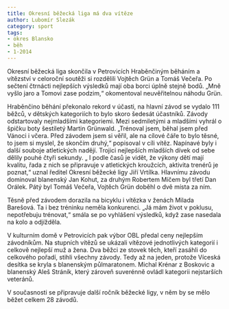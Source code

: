 ```yaml
---
title: Okresní běžecká liga má dva vítěze
author: Lubomír Slezák
category: sport
tags:
- okres Blansko
- běh
- 1-2014
---
```


Okresní běžecká liga skončila v Petrovicích Hraběnčiným běháním a vítězství v celoroční soutěži si rozdělili Vojtěch Grün a Tomáš Večeřa. Po sečtení čtrnácti nejlepších výsledků mají oba borci úplně stejně bodů. „Mně vyšlo jaro a Tomovi zase podzim,“ okomentoval neuvěřitelnou náhodu Grün.

Hraběnčino běhání překonalo rekord v účasti, na hlavní závod se vydalo 111 běžců, v dětských kategoriích to bylo skoro šedesát účastníků. Závody odstartovaly nejmladšími kategoriemi. Mezi sedmiletými a mladšími vyhrál o špičku boty šestiletý Martin Grünwald. „Trénoval jsem, běhal jsem před Vánoci i včera. Před závodem jsem si věřil, ale na cílové čáře to bylo těsné, to jsem si myslel, že skončím druhý,“ popisoval v cíli vítěz. Napínavé byly i další souboje atletických nadějí. Trojici nejlepších mladších dívek od sebe dělily pouhé čtyři sekundy. „ I podle časů je vidět, že výkony dětí mají kvalitu, řada z nich se připravuje v atletických kroužcích, aktivita trenérů je poznat,“ uznal ředitel Okresní běžecké ligy Jiří Vrtílka. Hlavnímu závodu dominoval blanenský Jan Kohut, za druhým Robertem Míčem byl třetí Dan Orálek. Pátý byl Tomáš Večeřa, Vojtěch Grün doběhl o dvě místa za ním.

Těsně před závodem dorazila na bicyklu i vítězka v ženách Milada Barešová. Ta i bez tréninku neměla konkurenci. „Já mám život v poklusu, nepotřebuju trénovat,“ smála se po vyhlášení výsledků, když zase nasedala na kolo a odjížděla.

V kulturním domě v Petrovicích pak výbor OBL předal ceny nejlepším závodníkům. Na stupních vítězů se ukázali vítězové jednotlivých kategorií i celkově nejlepší muž a žena.
Dva běžci ze stovek těch, kteří zasáhli do celkového pořadí, stihli všechny závody. Tedy až na jeden, protože Víceská desítka se kryla s blanenským půlmaratonem. Michal Krénar z Boskovic a blanenský Aleš Stráník, který zároveň suverénně ovládl kategorii nejstarších veteránů.

V současnosti se připravuje další ročník běžecké ligy, v něm by se mělo běžet celkem 28 závodů.
